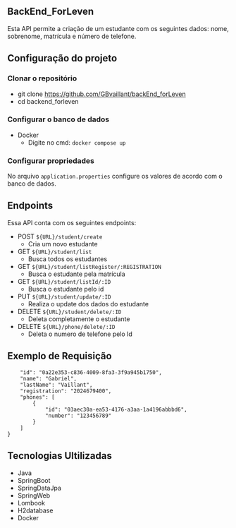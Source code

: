 ## BackEnd_ForLeven
Esta API permite a criação de um estudante com os seguintes dados: nome, sobrenome, matrícula e número de telefone.

 ## Configuração do projeto
 ### Clonar o repositório 
 - git clone https://github.com/GBvaillant/backEnd_forLeven
 - cd backend_forleven

 ### Configurar o banco de dados
 - Docker
   - Digite no cmd: `docker compose up`
     
 ### Configurar propriedades
 No arquivo `application.properties` configure os valores de acordo com o banco de dados.

 ## Endpoints
Essa API conta com os seguintes endpoints: 
- POST `${URL}/student/create`
  - Cria um novo estudante
- GET `${URL}/student/list`
  - Busca todos os estudantes
- GET `${URL}/student/listRegister/:REGISTRATION`
  - Busca o estudante pela matrícula
- GET `${URL}/student/listId/:ID`
  - Busca o estudante pelo id
- PUT `${URL}/student/update/:ID`
  - Realiza o update dos dados do estudante
- DELETE `${URL}/student/delete/:ID`
  - Deleta completamente o estudante
- DELETE `${URL}/phone/delete/:ID`
  - Deleta o numero de telefone pelo Id
    
## Exemplo de Requisição
``` {
	"id": "0a22e353-c836-4009-8fa3-3f9a945b1750",
	"name": "Gabriel",
	"lastName": "Vaillant",
	"registration": "2024679400",
	"phones": [
		{
			"id": "03aec30a-ea53-4176-a3aa-1a4196abbbd6",
			"number": "123456789"
		}
	]
}
```
## Tecnologias Ultilizadas
- Java
- SpringBoot
- SpringDataJpa
- SpringWeb
- Lombook
- H2database
- Docker

  
  
